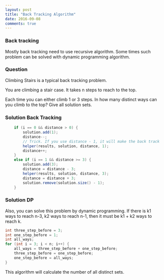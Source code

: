 ```yaml
---
layout: post
title: "Back Tracking Algorithm"
date: 2016-09-08
comments: true
---
```


### Back tracking
Mostly back tracking need to use recursive algorithm. Some times such problem 
can be solved with dynamic programming algorithm.

### Question
Climbing Stairs is a typical back tracking problem. 

You are climbing a stair case. It takes n steps to reach to the top.

Each time you can either climb 1 or 3 steps. In how many distinct ways can you climb to the top? Give all solution sets.

### Solution Back Tracking
```java
	if (i == 0 && distance > 0) {
		solution.add(1);
		distance--;
		// Trick. If you use distance - 1, it will make the back track fail, because one set is not removed.
		helper(results, solution, distance, 1);
		distance++; 
	} 
	else if (i == 1 && distance >= 3) {
		solution.add(3); 
		distance = distance - 3; 
		helper(results, solution, distance, 3); 
		distance = distance + 3; 
		solution.remove(solution.size() - 1); 
	}
```

### Solution DP
Also, you can solve this problem by dynamic programming. If there is k1 ways to reach n-3, k2 ways to reach n-1, then it must be k1 + k2 ways to reach k.
```java
int three_step_before = 3;
int one_step_before = 1;
int all_ways;
for (int i = 3; i < n; i++) {
    all_ways = three_step_before + one_step_before;
    three_step_before = one_step_before;
    one_step_before = all_ways;
}
```
This algorithm will calculate the number of all distinct sets.
